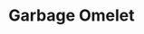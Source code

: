 ---
title: "Garbage Omelet"
price: "$13.00"
category: "Breakfast"
img: "src/images/menu/burrito.jpg"
desc: "Bacon, ham, sausage, pepers, onions, tomatoes, and jalapenos topped with melted cheese"
---